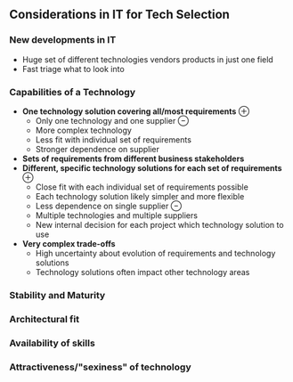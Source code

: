 ## Considerations in IT for Tech Selection
### New developments in IT
- Huge set of different technologies vendors products in just one field
- Fast triage what to look into
### Capabilities of a Technology
- **One technology solution covering all/most requirements**
	⊕ 
	- Only one technology and one supplier
	⊖
	- More complex technology
	- Less fit with individual set of requirements
	- Stronger dependence on supplier
- **Sets of requirements from different business stakeholders**
- **Different, specific technology solutions for each set of requirements**
	⊕
	- Close fit with each individual set of requirements possible
	- Each technology solution likely simpler and more flexible
	- Less dependence on single supplier
	⊖
	- Multiple technologies and multiple suppliers
	- New internal decision for each project which technology solution to use
- **Very complex trade-offs**
	- High uncertainty about evolution of requirements and technology solutions
	- Technology solutions often impact other technology areas

### Stability and Maturity
### Architectural fit
### Availability of skills
### Attractiveness/"sexiness" of technology

